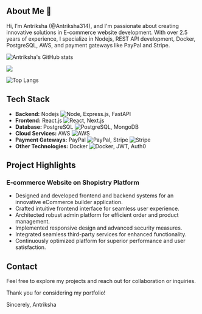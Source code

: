 ## About Me  🧐

Hi, I’m Antriksha (@Antriksha314), and I'm passionate about creating innovative solutions in E-commerce website development. With over 2.5 years of experience, I specialize in Nodejs, REST API development, Docker, PostgreSQL, AWS, and payment gateways like PayPal and Stripe.

![Antriksha's GitHub stats](https://github-readme-stats.vercel.app/api?username=antriksha314)

![](https://github-readme-streak-stats.herokuapp.com/?user=antriksha314&theme=dark&hide_border=false)<br/>


![Top Langs](https://github-readme-stats.vercel.app/api/top-langs/?username=antriksha314&layout=compact)


## Tech Stack

- **Backend:** Nodejs ![Node](https://img.shields.io/badge/Node%20js-339933?style=for-the-badge&logo=nodedotjs&logoColor=white), Express.js, FastAPI
- **Frontend:** React.js ![React](https://img.shields.io/badge/react-%2320232a.svg?style=for-the-badge&logo=react&logoColor=%2361DAFB), Next.js
- **Database:** PostgreSQL ![PostgreSQL](https://img.shields.io/badge/postgres-%23316192.svg?style=for-the-badge&logo=postgresql&logoColor=white), MongoDB
- **Cloud Services:** AWS ![AWS](https://img.shields.io/badge/AWS-%23FF9900.svg?style=for-the-badge&logo=amazon-aws&logoColor=white)
- **Payment Gateways:** PayPal ![PayPal](https://img.shields.io/badge/PayPal-00457C?style=for-the-badge&logo=paypal&logoColor=white), Stripe ![Stripe](https://img.shields.io/badge/stripe-%231A1A1A.svg?style=for-the-badge&logo=stripe&logoColor=white)
- **Other Technologies:** Docker ![Docker](https://img.shields.io/badge/docker-%230db7ed.svg?style=for-the-badge&logo=docker&logoColor=white), JWT, Auth0

## Project Highlights

### E-commerce Website on Shopistry Platform

- Designed and developed frontend and backend systems for an innovative eCommerce builder application.
- Crafted intuitive frontend interface for seamless user experience.
- Architected robust admin platform for efficient order and product management.
- Implemented responsive design and advanced security measures.
- Integrated seamless third-party services for enhanced functionality.
- Continuously optimized platform for superior performance and user satisfaction.

## Contact

Feel free to explore my projects and reach out for collaboration or inquiries.

Thank you for considering my portfolio!

Sincerely,
Antriksha
